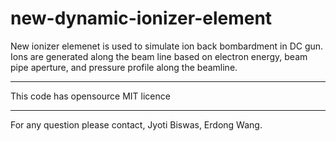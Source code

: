 # new-dynamic-ionizer-element

New ionizer elemenet is used to simulate ion back bombardment in DC gun. 
Ions are generated along the beam line based on electron energy, 
beam pipe aperture,
 and pressure profile along the beamline.

--------------------------------------------------------------------------

This code has opensource MIT licence

--------------------------------------------------------------------------

For any question please contact, Jyoti Biswas, Erdong Wang. <br/>
